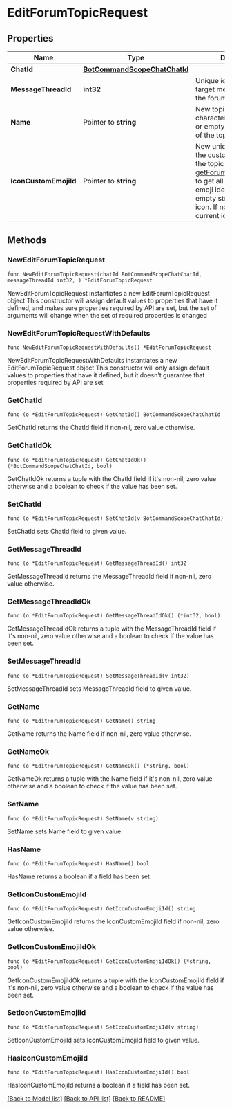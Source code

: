 # EditForumTopicRequest

## Properties

Name | Type | Description | Notes
------------ | ------------- | ------------- | -------------
**ChatId** | [**BotCommandScopeChatChatId**](BotCommandScopeChatChatId.md) |  | 
**MessageThreadId** | **int32** | Unique identifier for the target message thread of the forum topic | 
**Name** | Pointer to **string** | New topic name, 0-128 characters. If not specified or empty, the current name of the topic will be kept | [optional] 
**IconCustomEmojiId** | Pointer to **string** | New unique identifier of the custom emoji shown as the topic icon. Use [getForumTopicIconStickers](https://core.telegram.org/bots/api/#getforumtopiciconstickers) to get all allowed custom emoji identifiers. Pass an empty string to remove the icon. If not specified, the current icon will be kept | [optional] 

## Methods

### NewEditForumTopicRequest

`func NewEditForumTopicRequest(chatId BotCommandScopeChatChatId, messageThreadId int32, ) *EditForumTopicRequest`

NewEditForumTopicRequest instantiates a new EditForumTopicRequest object
This constructor will assign default values to properties that have it defined,
and makes sure properties required by API are set, but the set of arguments
will change when the set of required properties is changed

### NewEditForumTopicRequestWithDefaults

`func NewEditForumTopicRequestWithDefaults() *EditForumTopicRequest`

NewEditForumTopicRequestWithDefaults instantiates a new EditForumTopicRequest object
This constructor will only assign default values to properties that have it defined,
but it doesn't guarantee that properties required by API are set

### GetChatId

`func (o *EditForumTopicRequest) GetChatId() BotCommandScopeChatChatId`

GetChatId returns the ChatId field if non-nil, zero value otherwise.

### GetChatIdOk

`func (o *EditForumTopicRequest) GetChatIdOk() (*BotCommandScopeChatChatId, bool)`

GetChatIdOk returns a tuple with the ChatId field if it's non-nil, zero value otherwise
and a boolean to check if the value has been set.

### SetChatId

`func (o *EditForumTopicRequest) SetChatId(v BotCommandScopeChatChatId)`

SetChatId sets ChatId field to given value.


### GetMessageThreadId

`func (o *EditForumTopicRequest) GetMessageThreadId() int32`

GetMessageThreadId returns the MessageThreadId field if non-nil, zero value otherwise.

### GetMessageThreadIdOk

`func (o *EditForumTopicRequest) GetMessageThreadIdOk() (*int32, bool)`

GetMessageThreadIdOk returns a tuple with the MessageThreadId field if it's non-nil, zero value otherwise
and a boolean to check if the value has been set.

### SetMessageThreadId

`func (o *EditForumTopicRequest) SetMessageThreadId(v int32)`

SetMessageThreadId sets MessageThreadId field to given value.


### GetName

`func (o *EditForumTopicRequest) GetName() string`

GetName returns the Name field if non-nil, zero value otherwise.

### GetNameOk

`func (o *EditForumTopicRequest) GetNameOk() (*string, bool)`

GetNameOk returns a tuple with the Name field if it's non-nil, zero value otherwise
and a boolean to check if the value has been set.

### SetName

`func (o *EditForumTopicRequest) SetName(v string)`

SetName sets Name field to given value.

### HasName

`func (o *EditForumTopicRequest) HasName() bool`

HasName returns a boolean if a field has been set.

### GetIconCustomEmojiId

`func (o *EditForumTopicRequest) GetIconCustomEmojiId() string`

GetIconCustomEmojiId returns the IconCustomEmojiId field if non-nil, zero value otherwise.

### GetIconCustomEmojiIdOk

`func (o *EditForumTopicRequest) GetIconCustomEmojiIdOk() (*string, bool)`

GetIconCustomEmojiIdOk returns a tuple with the IconCustomEmojiId field if it's non-nil, zero value otherwise
and a boolean to check if the value has been set.

### SetIconCustomEmojiId

`func (o *EditForumTopicRequest) SetIconCustomEmojiId(v string)`

SetIconCustomEmojiId sets IconCustomEmojiId field to given value.

### HasIconCustomEmojiId

`func (o *EditForumTopicRequest) HasIconCustomEmojiId() bool`

HasIconCustomEmojiId returns a boolean if a field has been set.


[[Back to Model list]](../README.md#documentation-for-models) [[Back to API list]](../README.md#documentation-for-api-endpoints) [[Back to README]](../README.md)


